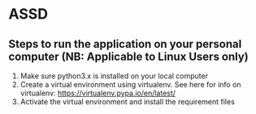 # ASSD

## Steps to run the application on your personal computer (NB: Applicable to Linux Users only)
 1. Make sure python3.x is installed on your local computer
 2. Create a virtual environment using virtualenv. See here for info on virtualenv: https://virtualenv.pypa.io/en/latest/
 3. Activate the virtual environment and install the requirement files
 
